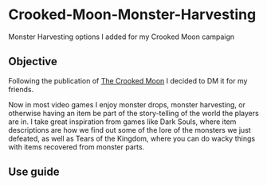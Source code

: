 # Crooked-Moon-Monster-Harvesting

Monster Harvesting options I added for my Crooked Moon campaign

## Objective

Following the publication of [The Crooked Moon](crookedmoon.com) I decided to DM it for my friends.

Now in most video games I enjoy monster drops, monster harvesting, or otherwise having an item be part of the story-telling of the world the players are in. I take great inspiration from games like Dark Souls, where item descriptions are how we find out some of the lore of the monsters we just defeated, as well as Tears of the Kingdom, where you can do wacky things with items recovered from monster parts. 


## Use guide

